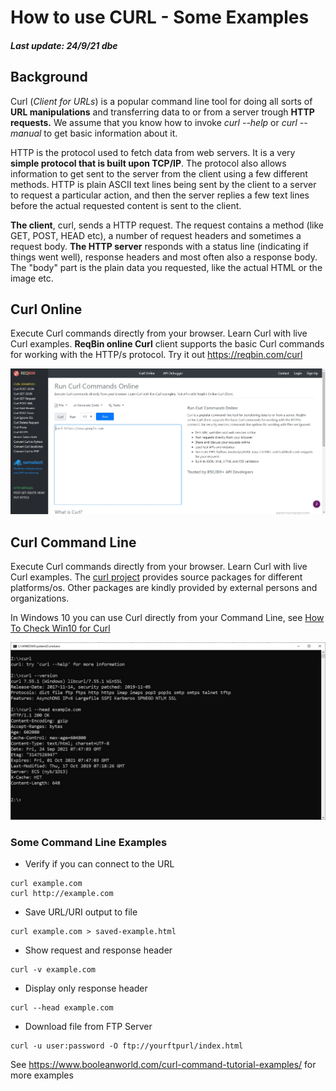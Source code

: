 # How to use CURL - Some Examples
##### Last update: 24/9/21 dbe

## Background
Curl (*Client for URLs*) is a popular command line tool for doing all sorts of **URL manipulations** and transferring data to or from a server trough **HTTP requests.** 
We  assume that you know how to invoke *curl --help* or *curl --manual* to get basic information about it.

HTTP is the protocol used to fetch data from web servers. It is a very **simple protocol that is built upon TCP/IP**. The protocol also allows information to get sent to the server from the client using a few different methods. HTTP is plain ASCII text lines being sent by the client to a server to request a particular action, and then the server replies a few text lines before the actual requested content is sent to the client.

**The client**, curl, sends a HTTP request. The request contains a method (like GET, POST, HEAD etc), a number of request headers and sometimes a request body. **The HTTP server** responds with a status line (indicating if things went well), response headers and most often also a response body. The "body" part is the plain data you requested, like the actual HTML or the image etc.

## Curl Online 
Execute Curl commands directly from your browser. Learn Curl with live Curl examples.
**ReqBin online Curl** client supports the basic Curl commands for working with the HTTP/s protocol.
Try it out https://reqbin.com/curl

![ReqBib Curl Online](figures/Screen-Shot-ReqBin-CURL-Online.jpg)

## Curl Command Line
Execute Curl commands directly from your browser. Learn Curl with live Curl examples.
The [curl project](https://curl.se/download.html) provides source packages for different platforms/os. Other packages are kindly provided by external persons and organizations.

In Windows 10 you can use Curl directly from your Command Line, see [How To Check Win10 for Curl](https://youtu.be/jwJv8QsWVag)

![Win10 Curl Commandline](figures/screen-shot-win10-CURL-commandline.jpg)

### Some Command Line Examples
* Verify if you can connect to the URL
```
curl example.com
curl http://example.com
```  

* Save URL/URI output to file
```
curl example.com > saved-example.html
```  

* Show request and response header
```
curl -v example.com
```  

* Display only response header
```
curl --head example.com
```  

* Download file from FTP Server
```
curl -u user:password -O ftp://yourftpurl/index.html
```  

See https://www.booleanworld.com/curl-command-tutorial-examples/ for more examples


